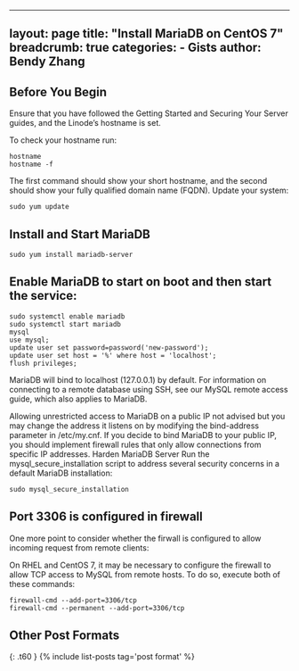 
---
layout: page
title:  "Install MariaDB on CentOS 7"
breadcrumb: true
categories:
    - Gists
author: Bendy Zhang
---

## Before You Begin
Ensure that you have followed the Getting Started and Securing Your Server guides, and the Linode’s hostname is set.

To check your hostname run:
```
hostname
hostname -f
```

The first command should show your short hostname, and the second should show your fully qualified domain name (FQDN).
Update your system:

`sudo yum update`

## Install and Start MariaDB

`sudo yum install mariadb-server`

## Enable MariaDB to start on boot and then start the service:

```
sudo systemctl enable mariadb
sudo systemctl start mariadb
mysql
use mysql;
update user set password=password('new-password');
update user set host = '%' where host = 'localhost';
flush privileges;
```

MariaDB will bind to localhost (127.0.0.1) by default. For information on connecting to a remote database using SSH, see our MySQL remote access guide, which also applies to MariaDB.

Allowing unrestricted access to MariaDB on a public IP not advised but you may change the address it listens on by modifying the bind-address parameter in /etc/my.cnf. If you decide to bind MariaDB to your public IP, you should implement firewall rules that only allow connections from specific IP addresses.
Harden MariaDB Server
Run the mysql_secure_installation script to address several security concerns in a default MariaDB installation:


`sudo mysql_secure_installation`

## Port 3306 is configured in firewall

One more point to consider whether the firwall is configured to allow incoming request from remote clients:

On RHEL and CentOS 7, it may be necessary to configure the firewall to allow TCP access to MySQL from remote hosts. To do so, execute both of these commands:

```
firewall-cmd --add-port=3306/tcp
firewall-cmd --permanent --add-port=3306/tcp
```

<!--more-->

## Other Post Formats
{: .t60 }
{% include list-posts tag='post format' %}
